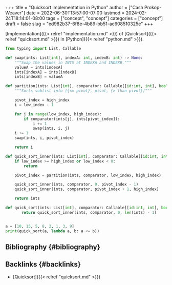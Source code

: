 +++
title = "Quicksort implementation in Python"
author = ["Cash Prokop-Weaver"]
date = 2022-06-30T13:57:00-07:00
lastmod = 2024-02-24T18:14:01-08:00
tags = ["concept", "concept"]
categories = ["concept"]
draft = false
slug = "ed982b37-6f8e-4b89-bb51-ac608510325e"
+++

[Implementation]({{< relref "implementation.md" >}}) of [Quicksort]({{< relref "quicksort.md" >}}) in [Python]({{< relref "python.md" >}}).

```python
from typing import List, Callable

def swap(ints: List[int], indexA: int, indexB: int) -> None:
    """Swap the values in INTS at INDEXA and INDEXB."""
    valueA = ints[indexA]
    ints[indexA] = ints[indexB]
    ints[indexB] = valueA

def partition(ints: List[int], comparator: Callable[[id:int, int], bool], low_index: int, high_index: int) -> int:
    """Sorts sublist into [{<= pivot}, pivot, {> than pivot}]"""

    pivot_index = high_index
    i = low_index - 1

    for j in range(low_index, high_index):
        if comparator(ints[j], ints[pivot_index]):
            i += 1
            swap(ints, i, j)
    i += 1
    swap(ints, i, pivot_index)

    return i

def quick_sort_inner(ints: List[int], comparator: Callable[[id:int, int], bool], low_index: int, high_index: int) -> List[int]:
    if low_index >= high_index or low_index < 0:
        return

    pivot_index = partition(ints, comparator, low_index, high_index)

    quick_sort_inner(ints, comparator, 0, pivot_index - 1)
    quick_sort_inner(ints, comparator, pivot_index + 1, high_index)

    return ints

def quick_sort(ints: List[int], comparator: Callable[[id:int, int], bool]) -> List[int]:
       return quick_sort_inner(ints, comparator, 0, len(ints) - 1)


a = [10, 15, 5, 8, 2, 1, 3, 9]
print(quick_sort(a, lambda a, b: a <= b))
```


## Bibliography {#bibliography}

<style>.csl-entry{text-indent: -1.5em; margin-left: 1.5em;}</style><div class="csl-bib-body">
</div>


## Backlinks {#backlinks}

-   [Quicksort]({{< relref "quicksort.md" >}})

